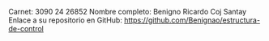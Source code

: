 Carnet: 3090 24 26852 Nombre completo: Benigno Ricardo Coj Santay Enlace a su repositorio en GitHub: https://github.com/Benignao/estructura-de-control
